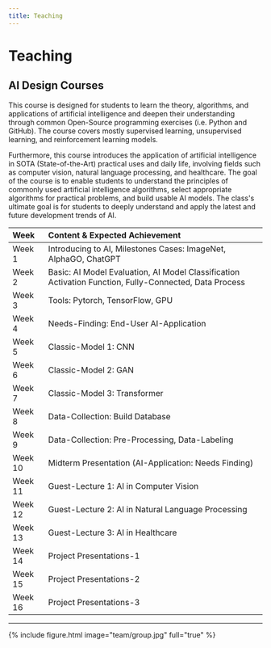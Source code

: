 ```yaml
---
title: Teaching
---
```


# <i class="fas fa-feather-alt"></i>Teaching

## AI Design Courses

This course is designed for students to learn the theory, algorithms, and applications of artificial intelligence and deepen their understanding through common Open-Source programming exercises (i.e. Python and GitHub). The course covers mostly supervised learning, unsupervised learning, and reinforcement learning models. 

Furthermore, this course introduces the application of artificial intelligence in SOTA (State-of-the-Art) practical uses and daily life, involving fields such as computer vision, natural language processing, and healthcare. The goal of the course is to enable students to understand the principles of commonly used artificial intelligence algorithms, select appropriate algorithms for practical problems, and build usable AI models. The class's ultimate goal is for students to deeply understand and apply the latest and future development trends of AI.

| Week | Content & Expected Achievement |
| :---------- |     :------     |
| Week 1   | Introducing to AI, Milestones Cases: ImageNet, AlphaGO, ChatGPT     |
| Week 2   | Basic: AI Model Evaluation, AI Model Classification Activation Function, Fully-Connected, Data Process       |
| Week 3   | Tools: Pytorch, TensorFlow, GPU       |
| Week 4   | Needs-Finding: End-User AI-Application      |
| Week 5   | Classic-Model 1: CNN       |
| Week 6   | Classic-Model 2: GAN      |
| Week 7   | Classic-Model 3: Transformer     |
| Week 8   | Data-Collection: Build Database       |
| Week 9   | Data-Collection: Pre-Processing, Data-Labeling       |
| Week 10  | Midterm Presentation (AI-Application: Needs Finding)       |
| Week 11  | Guest-Lecture 1: AI in Computer Vision       |
| Week 12  | Guest-Lecture 2: AI in Natural Language Processing       |
| Week 13  | Guest-Lecture 3: AI in Healthcare       |
| Week 14  | Project Presentations-1       |
| Week 15  | Project Presentations-2       |
| Week 16  | Project Presentations-3      |


<!-- ### Undergraduate

#### Agency and Awards

### Graduate
#### Agency and Awards



### Postdoctoral
#### Agency and Awards -->


---

{% include figure.html image="team/group.jpg" full="true" %}
